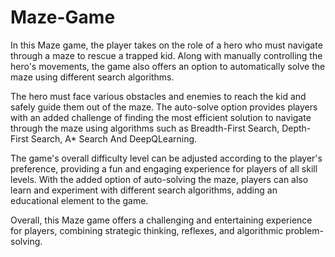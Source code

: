 # Maze-Game
In this Maze game, the player takes on the role of a hero who must navigate through a maze to rescue a trapped kid. Along with manually controlling the hero's movements, the game also offers an option to automatically solve the maze using different search algorithms.

The hero must face various obstacles and enemies to reach the kid and safely guide them out of the maze. The auto-solve option provides players with an added challenge of finding the most efficient solution to navigate through the maze using algorithms such as Breadth-First Search, Depth-First Search, A* Search And DeepQLearning.

The game's overall difficulty level can be adjusted according to the player's preference, providing a fun and engaging experience for players of all skill levels. With the added option of auto-solving the maze, players can also learn and experiment with different search algorithms, adding an educational element to the game.

Overall, this Maze game offers a challenging and entertaining experience for players, combining strategic thinking, reflexes, and algorithmic problem-solving.
